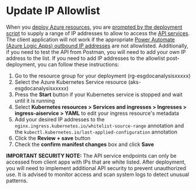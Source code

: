 # Update IP Allowlist

When you [deploy Azure resources](../DeployAzureResources.md), you are [prompted by the deployment script](../DeployAzureResources.md#run-deployment) to supply a range of IP addresses to allow to access the [API services](./TestApis.md). The client application will not work if the appropriate [Power Automate (Azure Logic Apps) outbound IP addresses](https://learn.microsoft.com/en-us/azure/logic-apps/logic-apps-limits-and-config?tabs=consumption#outbound-ip-addresses) are not allowlisted. Additionally, if you need to test the API from Postman, you will need to add your own IP address to the list. If you need to add IP addresses to the allowlist post-deployment, you can follow these instructions:

1. Go to the resource group for your deployment (rg-esgdocanalysisxxxxx)
1. Select the Azure Kubernetes Service resource (aks-esgdocanalysisxxxxx)
1. Press the **Start** button if your Kubernetes service is stopped and wait until it is running
1. Select **Kubernetes resources > Services and ingresses > Ingresses > ingress-aiservice > YAML** to edit your ingress resource's metadata
1. Add your desired IP addresses to the `nginx.ingress.kubernetes.io/whitelist-source-range` annotation and the `kubectl.kubernetes.io/last-applied-configuration` annotation
1. Click the **Review + save** button
1. Check the **confirm manifest changes** box and click **Save**

**IMPORTANT SECURITY NOTE:** The API service endpoints can only be accessed from client apps with IPs that are white listed. After deployment, you will need to implement additional API security to prevent unauthorized use. It is advised to monitor access and scan system logs to detect unusual patterns.